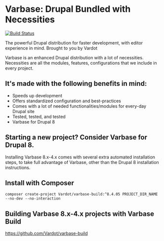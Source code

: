 # Varbase: Drupal Bundled with Necessities

[![Build Status](https://travis-ci.org/Vardot/varbase.svg?branch=8.x-4.x)](https://travis-ci.org/Vardot/varbase)

The powerful Drupal distribution for faster development, with editor experience
in mind. Brought to you by Vardot

Varbase is an enhanced Drupal distribution with a lot of necessities.
 Necessities are all the modules, features, configurations that we include
 in every project.

## It's made with the following benefits in mind:

* Speeds up development
* Offers standardized configuration and best-practices
* Comes with a lot of needed functionalities/modules for every-day Drupal site
* Tested, tested, and tested
* Varbase for Drupal 8

## Starting a new project? Consider Varbase for Drupal 8.

Installing Varbase 8.x-4.x comes with several extra automated installation
steps, to take full advantage of Varbase, other than the Drupal 8 installation
instructions.

## Install with Composer

```
composer create-project Vardot/varbase-build:^8.4.05 PROJECT_DIR_NAME --no-dev --no-interaction
```

## Building Varbase 8.x-4.x projects with Varbase Build
https://github.com/Vardot/varbase-build
